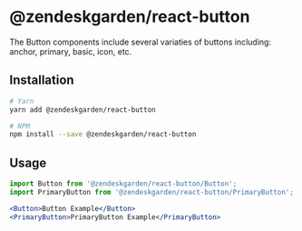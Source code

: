 # @zendeskgarden/react-button

The Button components include several variaties of buttons including: anchor, primary, basic, icon, etc.

## Installation

```bash
# Yarn
yarn add @zendeskgarden/react-button

# NPM
npm install --save @zendeskgarden/react-button
```

## Usage

```jsx static
import Button from '@zendeskgarden/react-button/Button';
import PrimaryButton from '@zendeskgarden/react-button/PrimaryButton';

<Button>Button Example</Button>
<PrimaryButton>PrimaryButton Example</PrimaryButton>
```
